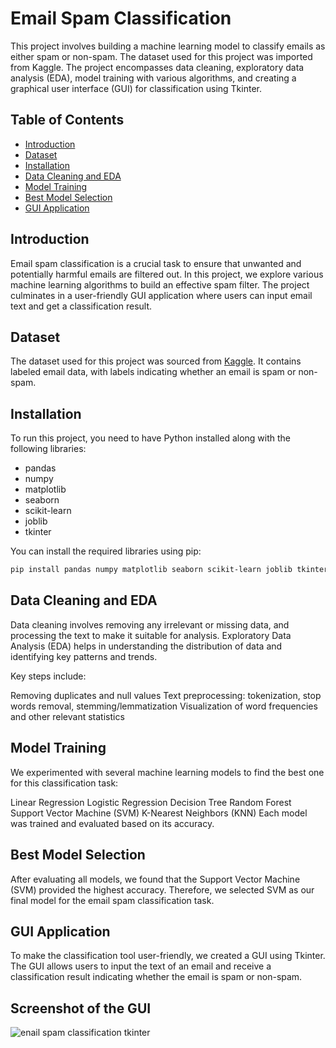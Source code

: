 # Email Spam Classification

This project involves building a machine learning model to classify emails as either spam or non-spam. The dataset used for this project was imported from Kaggle. The project encompasses data cleaning, exploratory data analysis (EDA), model training with various algorithms, and creating a graphical user interface (GUI) for classification using Tkinter.

## Table of Contents
- [Introduction](#introduction)
- [Dataset](#dataset)
- [Installation](#installation)
- [Data Cleaning and EDA](#data-cleaning-and-eda)
- [Model Training](#model-training)
- [Best Model Selection](#best-model-selection)
- [GUI Application](#gui-application)

## Introduction
Email spam classification is a crucial task to ensure that unwanted and potentially harmful emails are filtered out. In this project, we explore various machine learning algorithms to build an effective spam filter. The project culminates in a user-friendly GUI application where users can input email text and get a classification result.

## Dataset
The dataset used for this project was sourced from [Kaggle](https://www.kaggle.com/). It contains labeled email data, with labels indicating whether an email is spam or non-spam.

## Installation
To run this project, you need to have Python installed along with the following libraries:

- pandas
- numpy
- matplotlib
- seaborn
- scikit-learn
- joblib
- tkinter

You can install the required libraries using pip:

```bash
pip install pandas numpy matplotlib seaborn scikit-learn joblib tkinter
```

## Data Cleaning and EDA
Data cleaning involves removing any irrelevant or missing data, and processing the text to make it suitable for analysis. Exploratory Data Analysis (EDA) helps in understanding the distribution of data and identifying key patterns and trends.

Key steps include:

Removing duplicates and null values
Text preprocessing: tokenization, stop words removal, stemming/lemmatization
Visualization of word frequencies and other relevant statistics

## Model Training
We experimented with several machine learning models to find the best one for this classification task:

Linear Regression
Logistic Regression
Decision Tree
Random Forest
Support Vector Machine (SVM)
K-Nearest Neighbors (KNN)
Each model was trained and evaluated based on its accuracy.

## Best Model Selection
After evaluating all models, we found that the Support Vector Machine (SVM) provided the highest accuracy. Therefore, we selected SVM as our final model for the email spam classification task.

## GUI Application
To make the classification tool user-friendly, we created a GUI using Tkinter. The GUI allows users to input the text of an email and receive a classification result indicating whether the email is spam or non-spam.

## Screenshot of the GUI 

![enail spam classification tkinter](https://github.com/prateek7204/Email-Spam-Classification-/assets/144140803/03340e80-f3b7-4a4d-a240-4e30157f6bd4)
